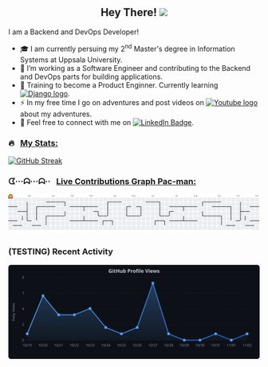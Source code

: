 <p align="center"><img src="https://komarev.com/ghpvc/?username=vatsalunadkat&style=flat-square&color=brightgreen" alt=""></p>

<h2 align="center">Hey There! <img src="https://media.giphy.com/media/WUlplcMpOCEmTGBtBW/giphy.gif" width="30"></h2>

<!-- ### :man_technologist: &nbsp;About Me : --->

I am a Backend and DevOps Developer!

- 🎓 I am currently persuing my 2<sup>nd</sup> Master's degree in Information Systems at Uppsala University.
- 🔭 I’m working as a Software Engineer and contributing to the Backend and DevOps parts for building applications.
- 🌱 Training to become a Product Enginner. Currently learning [<img src="https://img.shields.io/badge/django-%23092E20.svg?style=for-the-badge&logo=django&logoColor=white" alt="Django logo" title="Django" height="15" />][tech_tools_anchor].
- ⚡ In my free time I go on adventures and post videos on  [<img src="https://img.shields.io/badge/YouTube-FF0000?style=for-the-badge&logo=youtube&logoColor=white" alt="Youtube logo" height="20" />](https://www.youtube.com/@vatsalunadkat) about my adventures.
- 🔗 Feel free to connect with me on <a href="https://www.linkedin.com/in/vatsalunadkat/"><img src="https://img.shields.io/badge/LinkedIn-blue?style=for-the-badge&logo=linkedin&logoColor=white" alt="LinkedIn Badge" height="20"></a>.
<!-- - 🥅 2023 Goals: Contribute to any one Open Source project -->

<!--
### 🛠 &nbsp;Languages and Tools :

[<img src="https://img.shields.io/badge/Python-14354C?style=for-the-badge&logo=python&logoColor=white" alt="Python logo" title="Python" height="25" />][tech_tools_anchor]
&nbsp;
[<img src="https://img.shields.io/badge/django-%23092E20.svg?style=for-the-badge&logo=django&logoColor=white" alt="Django logo" title="Django" height="25" />][tech_tools_anchor]
&nbsp;
[<img src="https://img.shields.io/badge/JavaScript-F7DF1E?style=for-the-badge&logo=javascript&logoColor=black" alt="JavaScript logo" title="JavaScript" height="25" />][tech_tools_anchor]
&nbsp;
[<img src="https://img.shields.io/badge/Node.js-43853D?style=for-the-badge&logo=node.js&logoColor=white" alt="Node.js logo" title="Node.js" height="25" />][learning_next_anchor]
&nbsp;
[<img src="https://img.shields.io/badge/TypeScript-007ACC?style=for-the-badge&logo=typescript&logoColor=white" alt="TypeScript logo" title="TypeScript" height="25" />][tech_tools_anchor]
&nbsp;
[<img src="https://img.shields.io/badge/PHP-777BB4?style=for-the-badge&logo=php&logoColor=white" alt="PHP logo" title="PHP" height="25" />][tech_tools_anchor]
&nbsp;
[<img src="https://img.shields.io/badge/Laravel-FF2D20?style=for-the-badge&logo=laravel&logoColor=white" alt="Laravel logo" title="Laravel" height="25" />][tech_tools_anchor]
&nbsp;
[<img src="https://img.shields.io/badge/HTML5-E34F26?style=for-the-badge&logo=html5&logoColor=white" alt="HTML5 logo" title="HTML5" height="25" />][tech_tools_anchor]
&nbsp;
[<img src="https://img.shields.io/badge/CSS3-1572B6?style=for-the-badge&logo=css3&logoColor=white" alt="CSS3 logo" title="CSS3" height="25" />][tech_tools_anchor]
&nbsp;
[<img src="https://img.shields.io/badge/Android-3DDC84?style=for-the-badge&logo=android&logoColor=white" alt="Android logo" title="Android" height="25" />][tech_tools_anchor]
&nbsp;
[<img src="https://img.shields.io/badge/Java-ED8B00?style=for-the-badge&logo=java&logoColor=white" alt="Java logo" title="Java" height="25" />][tech_tools_anchor]
&nbsp;
[<img src="https://img.shields.io/badge/GIT-E44C30?style=for-the-badge&logo=git&logoColor=white" alt="git logo" title="git" height="25" />][tech_tools_anchor]
&nbsp;
[<img src="https://img.shields.io/badge/VS%20Code-282C34?logo=visual-studio-code&logoColor=007ACC" alt="Visual Studio Code logo" title="Visual Studio Code" height="25" />][tech_tools_anchor]
&nbsp;
[<img src="https://img.shields.io/badge/Adobe%20Creative%20Cloud-DA1F26?style=for-the-badge&logo=Adobe%20Creative%20Cloud&logoColor=white" alt="Creative Cloud" title="Creative Cloud" height="25" />][tech_tools_anchor]
&nbsp;

---
-->
### 🔥 &nbsp; <a href="https://github.com/vatsalunadkat"> My Stats: </a>
[![GitHub Streak](https://github-readme-streak-stats-eight.vercel.app/?user=vatsalunadkat&theme=dark)](https://git.io/streak-stats)

### ᗧ···ᗣ···ᗣ·· &nbsp; <a href="https://github.com/vatsalunadkat"> Live Contributions Graph Pac-man: </a>
<picture>
  <source media="(prefers-color-scheme: dark)" srcset="https://raw.githubusercontent.com/vatsalunadkat/vatsalunadkat/output/pacman-contribution-graph-dark.svg">
  <source media="(prefers-color-scheme: light)" srcset="https://raw.githubusercontent.com/vatsalunadkat/vatsalunadkat/output/pacman-contribution-graph.svg">
  <img alt="Pac-Man contribution graph" src="https://raw.githubusercontent.com/vatsalunadkat/vatsalunadkat/output/pacman-contribution-graph.svg">
</picture>

### (TESTING) Recent Activity
   ![View Graph](view_graph.svg)

<!-- 
[![Top Langs](https://github-readme-stats.vercel.app/api/top-langs/?username=vatsalunadkat&layout=compact&theme=vision-friendly-dark)](https://github.com/anuraghazra/github-readme-stats)
 -->
 
<!-- ![Stats](https://github-readme-stats.vercel.app/api?username=vatsalunadkat&count_private=true&show_icons=true&theme=dracula) -->

<!-- [![GitHub Stats](https://github-readme-stats.vercel.app/api/top-langs/?username=vatsalunadkat&theme=blue-green)](https://git.io/streak-stats) -->
<!--
---

### ✍️ Blog Posts (Outdated):

<a target="_blank" href="https://medium.com/@vatsalunadkat/comparing-arm-architecture-version-armv1-to-armv7-acfad715e6f2"><img src="https://github-readme-medium-recent-article.vercel.app/medium/@vatsalunadkat/0" alt="Recent Article on medium 1"></img></a>
<a target="_blank" href="https://medium.com/@vatsalunadkat/my-data-science-project-blog-467e6cc316ad"><img src="https://github-readme-medium-recent-article.vercel.app/medium/@vatsalunadkat/1" alt="Recent Article on medium 2"></img></a>
<a target="_blank" href="https://medium.com/@vatsalunadkat/learning-ai-9ba2b0454e93"><img src="https://github-readme-medium-recent-article.vercel.app/medium/@vatsalunadkat/3" alt="Recent Article on medium 3"></img></a>

---

### 🔗 Connect with me:

[<img src="https://img.shields.io/badge/LinkedIn-282C34?logo=linkedin&logoColor=0077B5" alt="LinkedIn logo" title="LinkedIn" height="25" />](https://in.linkedin.com/in/vatsalunadkat)
[<img src="https://img.shields.io/badge/LeetCode-000000?style=for-the-badge&logo=LeetCode&logoColor=#d16c06" alt="Leetcode logo" title="Leetcode" height="25" />](https://leetcode.com/vatsalunadkat)
[<img src="https://img.shields.io/badge/Medium-12100E?style=for-the-badge&logo=medium&logoColor=white" alt="Medium logo" title="Medium" height="25" />](https://medium.com/@vatsalunadkat)
[<img src="https://img.shields.io/badge/YouTube-FF0000?style=for-the-badge&logo=youtube&logoColor=white" alt="Youtube logo" height="25" />](https://www.youtube.com/@vatsalunadkat)

-->

[tech_tools_anchor]: #top
[learning_now_anchor]: #top
[learning_next_anchor]: #top

